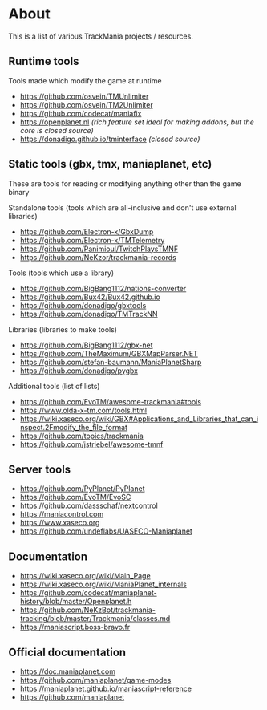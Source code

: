 ﻿# About

This is a list of various TrackMania projects / resources.

## Runtime tools

Tools made which modify the game at runtime

- https://github.com/osvein/TMUnlimiter
- https://github.com/osvein/TM2Unlimiter
- https://github.com/codecat/maniafix
- https://openplanet.nl *(rich feature set ideal for making addons, but the core is closed source)*
- https://donadigo.github.io/tminterface *(closed source)*

## Static tools (gbx, tmx, maniaplanet, etc)

These are tools for reading or modifying anything other than the game binary

Standalone tools (tools which are all-inclusive and don't use external libraries)

- https://github.com/Electron-x/GbxDump
- https://github.com/Electron-x/TMTelemetry
- https://github.com/Panimioul/TwitchPlaysTMNF
- https://github.com/NeKzor/trackmania-records

Tools (tools which use a library)

- https://github.com/BigBang1112/nations-converter
- https://github.com/Bux42/Bux42.github.io
- https://github.com/donadigo/gbxtools
- https://github.com/donadigo/TMTrackNN

Libraries (libraries to make tools)

- https://github.com/BigBang1112/gbx-net
- https://github.com/TheMaximum/GBXMapParser.NET
- https://github.com/stefan-baumann/ManiaPlanetSharp
- https://github.com/donadigo/pygbx

Additional tools (list of lists)

- https://github.com/EvoTM/awesome-trackmania#tools
- https://www.olda-x-tm.com/tools.html
- https://wiki.xaseco.org/wiki/GBX#Applications_and_Libraries_that_can_inspect.2Fmodify_the_file_format
- https://github.com/topics/trackmania
- https://github.com/jstriebel/awesome-tmnf

## Server tools

- https://github.com/PyPlanet/PyPlanet
- https://github.com/EvoTM/EvoSC
- https://github.com/dassschaf/nextcontrol
- https://maniacontrol.com
- https://www.xaseco.org
- https://github.com/undeflabs/UASECO-Maniaplanet

## Documentation

- https://wiki.xaseco.org/wiki/Main_Page
- https://wiki.xaseco.org/wiki/ManiaPlanet_internals
- https://github.com/codecat/maniaplanet-history/blob/master/Openplanet.h
- https://github.com/NeKzBot/trackmania-tracking/blob/master/Trackmania/classes.md
- https://maniascript.boss-bravo.fr

## Official documentation

- https://doc.maniaplanet.com
- https://github.com/maniaplanet/game-modes
- https://maniaplanet.github.io/maniascript-reference
- https://github.com/maniaplanet